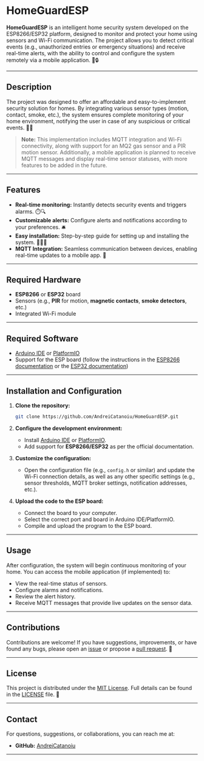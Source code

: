 # HomeGuardESP

**HomeGuardESP** is an intelligent home security system developed on the ESP8266/ESP32 platform, designed to monitor and protect your home using sensors and Wi-Fi communication. The project allows you to detect critical events (e.g., unauthorized entries or emergency situations) and receive real-time alerts, with the ability to control and configure the system remotely via a mobile application. 🏡🔒

---

## Description

The project was designed to offer an affordable and easy-to-implement security solution for homes. By integrating various sensor types (motion, contact, smoke, etc.), the system ensures complete monitoring of your home environment, notifying the user in case of any suspicious or critical events. 🚨📡

> **Note:** This implementation includes MQTT integration and Wi-Fi connectivity, along with support for an MQ2 gas sensor and a PIR motion sensor. Additionally, a mobile application is planned to receive MQTT messages and display real-time sensor statuses, with more features to be added in the future.

---

## Features

- **Real-time monitoring:** Instantly detects security events and triggers alarms. ⏱️🔍
- **Customizable alerts:** Configure alerts and notifications according to your preferences. 🛎️
- **Easy installation:** Step-by-step guide for setting up and installing the system. 🔧👨‍🔧
- **MQTT Integration:** Seamless communication between devices, enabling real-time updates to a mobile app. 📲

---

## Required Hardware

- **ESP8266** or **ESP32** board
- Sensors (e.g., **PIR** for motion, **magnetic contacts**, **smoke detectors**, etc.)
- Integrated Wi-Fi module

---

## Required Software

- [Arduino IDE](https://www.arduino.cc/en/software) or [PlatformIO](https://platformio.org/)
- Support for the ESP board (follow the instructions in the [ESP8266 documentation](https://github.com/esp8266/Arduino) or the [ESP32 documentation](https://docs.espressif.com/projects/arduino-esp32/en/latest/installing.html))

---

## Installation and Configuration

1. **Clone the repository:**

    ```bash
    git clone https://github.com/AndreiCatanoiu/HomeGuardESP.git
    ```

2. **Configure the development environment:**
   - Install [Arduino IDE](https://www.arduino.cc/en/software) or [PlatformIO](https://platformio.org/).
   - Add support for **ESP8266/ESP32** as per the official documentation.

3. **Customize the configuration:**
   - Open the configuration file (e.g., `config.h` or similar) and update the Wi-Fi connection details, as well as any other specific settings (e.g., sensor thresholds, MQTT broker settings, notification addresses, etc.).

4. **Upload the code to the ESP board:**
   - Connect the board to your computer.
   - Select the correct port and board in Arduino IDE/PlatformIO.
   - Compile and upload the program to the ESP board.

---

## Usage

After configuration, the system will begin continuous monitoring of your home. You can access the mobile application (if implemented) to:
- View the real-time status of sensors.
- Configure alarms and notifications.
- Review the alert history.
- Receive MQTT messages that provide live updates on the sensor data.

---

## Contributions

Contributions are welcome! If you have suggestions, improvements, or have found any bugs, please open an [issue](https://github.com/AndreiCatanoiu/HomeGuardESP/issues) or propose a [pull request](https://github.com/AndreiCatanoiu/HomeGuardESP/pulls). 🤝

---

## License

This project is distributed under the [MIT License](https://opensource.org/licenses/MIT). Full details can be found in the [LICENSE](./LICENSE) file. 📜

---

## Contact

For questions, suggestions, or collaborations, you can reach me at:
- **GitHub:** [AndreiCatanoiu](https://github.com/AndreiCatanoiu)

---
